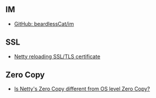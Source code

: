
## IM

- [GitHub: beardlessCat/im](https://github.com/beardlessCat/im)

## SSL

- [Netty reloading SSL/TLS certificate](https://goldius.medium.com/netty-reloading-ssl-tls-certificate-2078cdf6bfc1)

## Zero Copy

- [Is Netty's Zero Copy different from OS level Zero Copy?](https://stackoverflow.com/questions/20727615/is-nettys-zero-copy-different-from-os-level-zero-copy)
